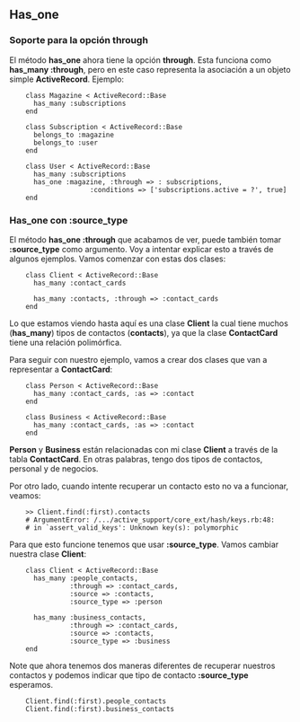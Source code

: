 <!-- -*- coding: utf-8; -*- -->

## Has\_one

### Soporte para la opción through

El método **has\_one** ahora tiene la opción **through**. Esta funciona como **has_many :through**, pero en este caso representa la asociación a un objeto simple **ActiveRecord**. Ejemplo:

        class Magazine < ActiveRecord::Base
          has_many :subscriptions
        end

        class Subscription < ActiveRecord::Base
          belongs_to :magazine
          belongs_to :user
        end

        class User < ActiveRecord::Base
          has_many :subscriptions
          has_one :magazine, :through => : subscriptions,
                        :conditions => ['subscriptions.active = ?', true]
        end

### Has\_one con :source\_type

El método **has\_one :through** que acabamos de ver, puede también tomar **:source\_type** como argumento. Voy a intentar explicar esto a través de algunos ejemplos. Vamos comenzar con estas dos clases:

        class Client < ActiveRecord::Base
          has_many :contact_cards

          has_many :contacts, :through => :contact_cards
        end

Lo que estamos viendo hasta aquí es una clase **Client** la cual tiene muchos (**has_many**) tipos de contactos (**contacts**), ya que la clase **ContactCard** tiene una relación polimórfica.

Para seguir con nuestro ejemplo, vamos a crear dos clases que van a representar a **ContactCard**:

        class Person < ActiveRecord::Base
          has_many :contact_cards, :as => :contact
        end

        class Business < ActiveRecord::Base
          has_many :contact_cards, :as => :contact
        end


**Person** y **Business** están relacionadas con mi clase  **Client** a través de la tabla  **ContactCard**. En otras palabras, tengo dos tipos de contactos, personal y de negocios.

Por otro lado, cuando intente recuperar un contacto esto no va a funcionar, veamos:

        >> Client.find(:first).contacts
        # ArgumentError: /.../active_support/core_ext/hash/keys.rb:48:
        # in `assert_valid_keys': Unknown key(s): polymorphic

Para que esto funcione tenemos que usar **:source_type**. Vamos cambiar nuestra clase  **Client**:

        class Client < ActiveRecord::Base
          has_many :people_contacts,
                   :through => :contact_cards,
                   :source => :contacts,
                   :source_type => :person

          has_many :business_contacts,
                   :through => :contact_cards,
                   :source => :contacts,
                   :source_type => :business
        end

Note que ahora tenemos dos maneras diferentes de recuperar nuestros contactos y podemos indicar que tipo de contacto **:source_type** esperamos.


        Client.find(:first).people_contacts
        Client.find(:first).business_contacts
